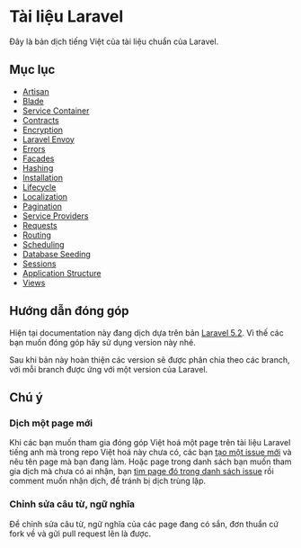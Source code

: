 # Tài liệu Laravel

Đây là bản dịch tiếng Việt của tài liệu chuẩn của Laravel.

## Mục lục

* [Artisan](artisan.md)
* [Blade](blade.md)
* [Service Container](container.md)
* [Contracts](contracts.md)
* [Encryption](encryption.md)
* [Laravel Envoy](envoy.md)
* [Errors](errors.md)
* [Facades](facades.md)
* [Hashing](hashing.md)
* [Installation](installation.md)
* [Lifecycle](lifecycle.md)
* [Localization](localization.md)
* [Pagination](pagination.md)
* [Service Providers](providers.md)
* [Requests](requests.md)
* [Routing](routing.md)
* [Scheduling](scheduling.md)
* [Database Seeding](seeding.md)
* [Sessions](session.md)
* [Application Structure](structure.md)
* [Views](views.md)

## Hướng dẫn đóng góp

Hiện tại documentation này đang dịch dựa trên bản [Laravel 5.2](https://github.com/laravel/docs/tree/5.2). Vì thế các bạn muốn đóng góp hãy sử dụng version này nhé.

Sau khi bản này hoàn thiện các version sẽ được phân chia theo các branch, với mỗi branch được ứng với một version của Laravel.


## Chú ý

### Dịch một page mới

Khi các bạn muốn tham gia đóng góp Việt hoá một page trên tài liệu Laravel tiếng anh mà trong repo Việt hoá này chưa có, các bạn [tạo một issue mới](https://github.com/petehouston/laravel-docs-vn/issues) và nêu tên page mà bạn đang làm. Hoặc page trong danh sách bạn muốn tham gia dịch mà chưa có ai nhận, bạn [tìm page đó trong danh sách issue](https://github.com/petehouston/laravel-docs-vn/issues) rồi comment muốn nhận dịch, để tránh bị dịch trùng lặp.

### Chỉnh sửa câu từ, ngữ nghĩa

Để chỉnh sửa câu từ, ngữ nghĩa của các page đang có sắn, đơn thuẩn cứ fork về và gửi pull request lên là được.

